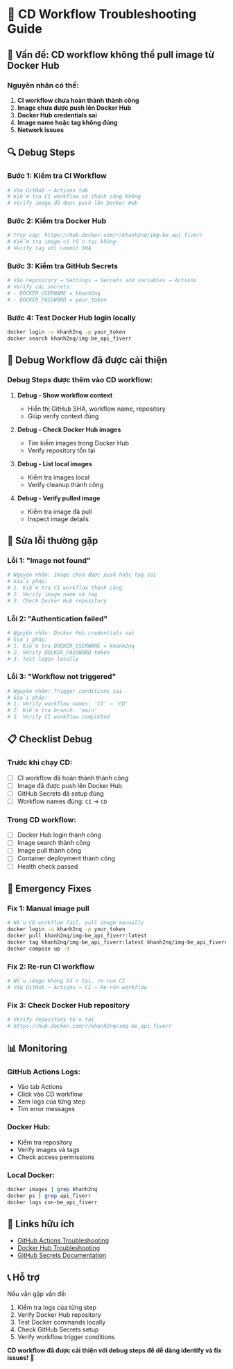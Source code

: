 # 🔧 CD Workflow Troubleshooting Guide

## **🚨 Vấn đề: CD workflow không thể pull image từ Docker Hub**

### **Nguyên nhân có thể:**

1. **CI workflow chưa hoàn thành thành công**
2. **Image chưa được push lên Docker Hub**
3. **Docker Hub credentials sai**
4. **Image name hoặc tag không đúng**
5. **Network issues**

## **🔍 Debug Steps**

### **Bước 1: Kiểm tra CI Workflow**
```bash
# Vào GitHub → Actions tab
# Kiểm tra CI workflow có thành công không
# Verify image đã được push lên Docker Hub
```

### **Bước 2: Kiểm tra Docker Hub**
```bash
# Truy cập: https://hub.docker.com/r/khanh2nq/img-be_api_fiverr
# Kiểm tra image có tồn tại không
# Verify tag với commit SHA
```

### **Bước 3: Kiểm tra GitHub Secrets**
```bash
# Vào repository → Settings → Secrets and variables → Actions
# Verify các secrets:
# - DOCKER_USERNAME = khanh2nq
# - DOCKER_PASSWORD = your_token
```

### **Bước 4: Test Docker Hub login locally**
```bash
docker login -u khanh2nq -p your_token
docker search khanh2nq/img-be_api_fiverr
```

## **🚀 Debug Workflow đã được cải thiện**

### **Debug Steps được thêm vào CD workflow:**

1. **Debug - Show workflow context**
   - Hiển thị GitHub SHA, workflow name, repository
   - Giúp verify context đúng

2. **Debug - Check Docker Hub images**
   - Tìm kiếm images trong Docker Hub
   - Verify repository tồn tại

3. **Debug - List local images**
   - Kiểm tra images local
   - Verify cleanup thành công

4. **Debug - Verify pulled image**
   - Kiểm tra image đã pull
   - Inspect image details

## **🔧 Sửa lỗi thường gặp**

### **Lỗi 1: "Image not found"**
```bash
# Nguyên nhân: Image chưa được push hoặc tag sai
# Giải pháp: 
# 1. Kiểm tra CI workflow thành công
# 2. Verify image name và tag
# 3. Check Docker Hub repository
```

### **Lỗi 2: "Authentication failed"**
```bash
# Nguyên nhân: Docker Hub credentials sai
# Giải pháp:
# 1. Kiểm tra DOCKER_USERNAME = khanh2nq
# 2. Verify DOCKER_PASSWORD token
# 3. Test login locally
```

### **Lỗi 3: "Workflow not triggered"**
```bash
# Nguyên nhân: Trigger conditions sai
# Giải pháp:
# 1. Verify workflow names: 'CI' → 'CD'
# 2. Kiểm tra branch: 'main'
# 3. Verify CI workflow completed
```

## **📋 Checklist Debug**

### **Trước khi chạy CD:**
- [ ] CI workflow đã hoàn thành thành công
- [ ] Image đã được push lên Docker Hub
- [ ] GitHub Secrets đã setup đúng
- [ ] Workflow names đúng: `CI` → `CD`

### **Trong CD workflow:**
- [ ] Docker Hub login thành công
- [ ] Image search thành công
- [ ] Image pull thành công
- [ ] Container deployment thành công
- [ ] Health check passed

## **🚨 Emergency Fixes**

### **Fix 1: Manual image pull**
```bash
# Nếu CD workflow fail, pull image manually
docker login -u khanh2nq -p your_token
docker pull khanh2nq/img-be_api_fiverr:latest
docker tag khanh2nq/img-be_api_fiverr:latest khanh2nq/img-be_api_fiverr:latest
docker compose up -d
```

### **Fix 2: Re-run CI workflow**
```bash
# Nếu image không tồn tại, re-run CI
# Vào GitHub → Actions → CI → Re-run workflow
```

### **Fix 3: Check Docker Hub repository**
```bash
# Verify repository tồn tại
# https://hub.docker.com/r/khanh2nq/img-be_api_fiverr
```

## **📊 Monitoring**

### **GitHub Actions Logs:**
- Vào tab Actions
- Click vào CD workflow
- Xem logs của từng step
- Tìm error messages

### **Docker Hub:**
- Kiểm tra repository
- Verify images và tags
- Check access permissions

### **Local Docker:**
```bash
docker images | grep khanh2nq
docker ps | grep api_fiverr
docker logs con-be_api_fiverr
```

## **🔗 Links hữu ích**

- [GitHub Actions Troubleshooting](https://docs.github.com/en/actions/monitoring-and-troubleshooting-workflows)
- [Docker Hub Troubleshooting](https://docs.docker.com/docker-hub/)
- [GitHub Secrets Documentation](https://docs.github.com/en/actions/security-guides/encrypted-secrets)

## **📞 Hỗ trợ**

Nếu vẫn gặp vấn đề:
1. Kiểm tra logs của từng step
2. Verify Docker Hub repository
3. Test Docker commands locally
4. Check GitHub Secrets setup
5. Verify workflow trigger conditions

**CD workflow đã được cải thiện với debug steps để dễ dàng identify và fix issues!** 🚀
